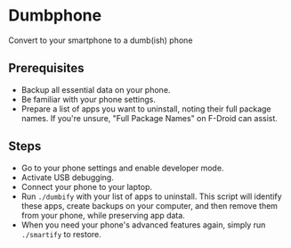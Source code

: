 # Dumbphone

Convert to your smartphone to a dumb(ish) phone


## Prerequisites

* Backup all essential data on your phone.
* Be familiar with your phone settings.
* Prepare a list of apps you want to uninstall, noting their full package names. If you're unsure, "Full Package Names" on F-Droid can assist.

## Steps

* Go to your phone settings and enable developer mode.
* Activate USB debugging.
* Connect your phone to your laptop.
* Run `./dumbify` with your list of apps to uninstall. This script will identify these apps, create backups on your computer, and then remove them from your phone, while preserving app data.
* When you need your phone's advanced features again, simply run `./smartify` to restore.

